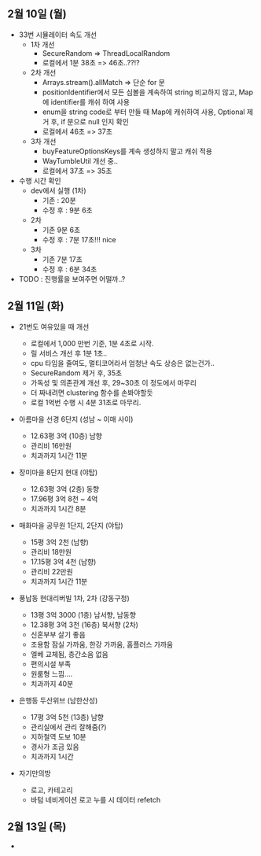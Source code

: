
## 2월 10일 (월)

- 33번 시뮬레이터 속도 개선
	- 1차 개선
		- SecureRandom => ThreadLocalRandom
		- 로컬에서 1분 38초 => 46초..??!?
	- 2차 개선 
		- Arrays.stream().allMatch => 단순 for 문
		- positionIdentifier에서 모든 심볼을 계속하여 string 비교하지 않고, Map에 identifier를 캐쉬 하여 사용
		-  enum을 string code로 부터 만들 때 Map에 캐쉬하여 사용, Optional 제거 후, if 문으로 null 인지 확인
		- 로컬에서 46초 => 37초
	- 3차 개선 
		- buyFeatureOptionsKeys를 계속 생성하지 말고 캐쉬 적용
		- WayTumbleUtil 개선 중..
		- 로컬에서 37초 => 35초
- 수행 시간 확인
	- dev에서 실행 (1차)
		- 기존 : 20분
		- 수정 후 : 9분 6초
	- 2차
		- 기존 9분 6초
		- 수정 후 :  7분 17초!!! nice
	- 3차
		- 기존 7분 17초
		- 수정 후 : 6분 34초
- TODO : 진행률을 보여주면 어떨까..?

## 2월 11일 (화)

- 21번도 여유있을 때 개선
	- 로컬에서 1,000 만번 기준, 1분 4초로 시작.
	- 릴 서비스 개선 후 1분 1초..
	- cpu 타임을 줄여도, 멀티코어라서 엄청난 속도 상승은 없는건가..
	- SecureRandom 제거 후, 35초
	- 가독성 및 의존관계 개선 후, 29~30초 이 정도에서 마무리
	- 더 짜내려면 clustering 함수를 손봐야할듯
	- 로컬 1억번 수행 시 4분 31초로 마무리.

- 아름마을 선경 6단지 (성남 ~ 이매 사이)
	- 12.63평 3억 (10층) 남향
	- 관리비 16만원
	- 치과까지 1시간 11분
- 장미마을 8단지 현대 (야탑)
	- 12.63평 3억 (2층) 동향
	- 17.96평 3억 8천 ~ 4억
	- 치과까지 1시간 8분
- 매화마을 공무원 1단지, 2단지 (야탑)
	- 15평 3억 2천 (남향)
	- 관리비 18만원
	- 17.15평 3억 4천 (남향)
	- 관리비 22만원
	- 치과까지 1시간 11분
- 풍납동 현대리버빌 1차, 2차 (강동구청)
	- 13평 3억 3000 (1층) 남서향, 남동향
	- 12.38평 3억 3천 (16층) 북서향 (2차)
	- 신혼부부 살기 좋음
	- 조용함 잠실 가까움, 한강 가까움, 홈플러스 가까움
	- 엘베 교체됨, 층간소음 없음
	- 편의시설 부족
	- 원룸형 느낌....
	- 치과까지 40분
- 은행동 두산위브 (남한산성)
	- 17평 3억 5천 (13층) 남향
	- 관리실에서 관리 잘해줌(?)
	- 지하철역 도보 10분
	- 경사가 조금 있음
	- 치과까지 1시간

- 자기만의방
	- 로고, 카테고리
	- 바텀 네비게이션 로고 누를 시 데이터 refetch

## 2월 13일 (목)

- 